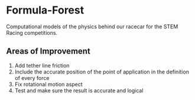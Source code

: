 # Formula-Forest
Computational models of the physics behind our racecar for the STEM Racing competitions.

## Areas of Improvement

1) Add tether line friction
2) Include the accurate position of the point of application in the definition of every force
3) Fix rotational motion aspect
4) Test and make sure the result is accurate and logical